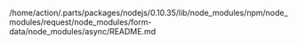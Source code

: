/home/action/.parts/packages/nodejs/0.10.35/lib/node_modules/npm/node_modules/request/node_modules/form-data/node_modules/async/README.md